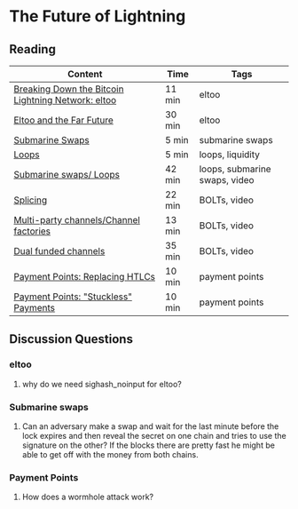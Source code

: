 # The Future of Lightning

## Reading

| Content                                                                                       | Time  | Tags                    |
|-----------------------------------------------------------------------------------------------|-------|-------------------------|
[Breaking Down the Bitcoin Lightning Network: eltoo](https://medium.com/@brandonarvanaghi/breaking-down-the-bitcoin-lightning-network-eltoo-c48554f5ae02) | 11 min | eltoo |
[Eltoo and the Far Future](https://diyhpl.us/wiki/transcripts/chaincode-labs/2019-09-18-christian-decker-eltoo/) | 30 min | eltoo |
[Submarine Swaps](http://diyhpl.us/wiki/transcripts/magicalcryptoconference/2019/submarine-swaps/) | 5 min | submarine swaps |
[Loops](https://blog.lightning.engineering/posts/2019/03/20/loop.html) | 5 min | loops, liquidity |
[Submarine swaps/ Loops](https://youtu.be/qixhNBIHDyE) | 42 min | loops, submarine swaps, video |
[Splicing](https://youtu.be/ZzSveBMtUGI) | 22 min | BOLTs, video |
[Multi-party channels/Channel factories](https://youtu.be/PUDWGH_MvmQ) | 13 min | BOLTs, video |
[Dual funded channels](https://youtu.be/5wQUMtgsnPs) | 35 min | BOLTs, video |
[Payment Points: Replacing HTLCs](https://suredbits.com/payment-points-part-1/) | 10 min | payment points |
[Payment Points: "Stuckless" Payments](https://suredbits.com/payment-points-part-2-stuckless-payments/) | 10 min | payment points |

## Discussion Questions

### eltoo
1. why do we need sighash_noinput for eltoo?

### Submarine swaps
1. Can an adversary make a swap and wait for the last minute before the lock expires and then reveal the secret on one chain and tries to use the signature on the other? If the blocks there are pretty fast he might be able to get off with the money from both chains.

### Payment Points
1. How does a wormhole attack work?
